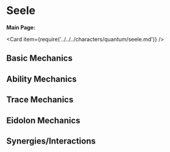 # Seele

**Main Page:**

<Card item={require('../../../characters/quantum/seele.md')} />

## Basic Mechanics

## Ability Mechanics

## Trace Mechanics

## Eidolon Mechanics

## Synergies/Interactions
